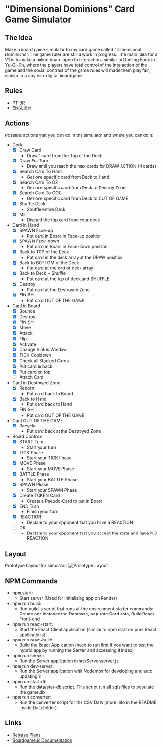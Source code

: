 # "Dimensional Dominions" Card Game Simulator

## The Idea

Make a board game simulator to my card game called "Dimensional Dominions".
The game rules are still a work in progress.
The main idea for a V1 is to make a online board open to interactions similar to Dueling Book in Yu-Gi-Oh, where the players have total control of the interaction of the game and the social contract of the game rules will made them play fair, similar to a any non-digital boardgame.

## Rules

- [PT-BR](rules/RULES-BR.md)
- [ENGLISH](rules/RULES-EN.md)

## Actions

Possible actions that you can do in the simulator and where you can do it:

- Deck
  - [x] Draw Card
    - Draw 1 card from the Top of the Deck
  - [x] Draw For Turn
    - Draw until you reach the max cards for DRAW ACTION (4 cards)
  - [x] Search Card To Hand
    - Get one specific card from Deck to Hand
  - [x] Search Card To DZ
    - Get one specific card from Deck to Destroy Zone
  - [x] Search Card To OOG
    - Get one specific card from Deck to OUT OF GAME
  - [x] Shuffle Deck
    - Shuffle entire Deck
  - [x] Mill
    - Discard the top card from your deck
- Card in Hand
  - [x] SPAWN Face-up
    - Put card in Board in Face-up position
  - [x] SPAWN Face-down
    - Put card in Board in Face-down position
  - [x] Back to TOP of the Deck
    - Put card in the deck array at the DRAW position
  - [x] Back to BOTTOM of the Deck
    - Put card at the end of deck array
  - [x] Back to Deck + Shuffle
    - Put card at the top of deck and SHUFFLE
  - [x] Destroy
    - Put card at the Destroyed Zone
  - [x] FINISH
    - Put card OUT OF THE GAME
- Card in Board
  - [x] Bounce
  - [x] Destroy
  - [x] FINISH
  - [x] Move
  - [x] Attack
  - [x] Flip
  - [x] Activate
  - [x] Change Status Window
  - [x] TICK Cooldown
  - [x] Check all Stacked Cards
  - [x] Put card in back
  - [x] Put card on top
  - [ ] Attach Card
- Card in Destroyed Zone
  - [x] Reborn
    - Put card back to Board
  - [x] Back to Hand
    - Put card back to Hand
  - [x] FINISH
    - Put card OUT OF THE GAME
- Card OUT OF THE GAME
  - [x] Recycle
    - Put card back at the Destroyed Zone
- Board Controls
  - [x] START Turn
    - Start your turn
  - [x] TICK Phase
    - Start your TICK Phase
  - [x] MOVE Phase
    - Start your MOVE Phase
  - [x] BATTLE Phase
    - Start your BATTLE Phase
  - [x] SPAWN Phase
    - Start your SPAWN Phase
  - [x] Create TOKEN Card
    - Create a Pseudo-Card to put in Board
  - [x] END Turn
    - Finish your turn
  - [x] REACTION
    - Declare to your opponent that you have a REACTION
  - [ ] OK
    - Declare to your opponent that you accept the state and have NO REACTION

## Layout

Prototype Layout for simulator:
![Prototype Layout](board.layout.png "Prototype Layout")

## NPM Commands

- npm start:
  - Start server (Used for initializing app on Render)
- npm run build:
  - Run build.js script that runs all the environment starter commands: Create and instance the Database, populate Card data, Build React Front-end.
- npm run react-start:
  - Start the React Client application (similar to npm start on pure React applications)
- npm run react-build:
  - Build the React Application (need to run first if you want to test the hybrid app by running the Server and accessing it index)
- npm run server:
  - Run the Server application in src/Server/server.js
- npm run dev-server:
  - Run the Server application with Nodemon for developing and auto updating it
- npm run start-db
  - Run the data/star-db script. This script run all sqls files to populate the game.db
- npm run converter:
  - Run the converter script for the CSV Data (more info in the README inside Data folder)

## Links

- [Release Plans](RELEASES.md)
- [Boardgame.io Documentation](https://boardgame.io/documentation/#/)
